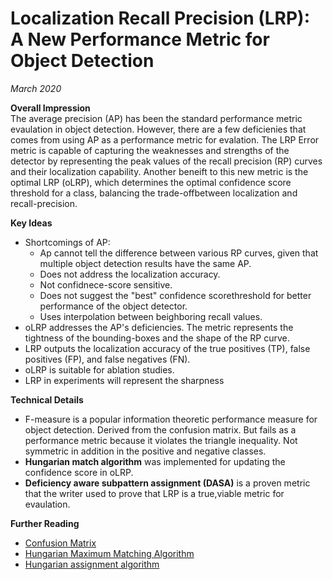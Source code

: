 # Localization Recall Precision (LRP): A New Performance Metric for Object Detection
*March 2020*

**Overall Impression** <br>
The average precision (AP) has been the standard performance metric evaulation in object detection.  However, there are a few deficienies that comes from using AP as a performance metric for evalation.  The LRP Error metric is capable of capturing the weaknesses and strengths of the detector by representing the peak values of the recall precision (RP) curves and their localization capability. Another beneift to this new metric is the optimal LRP (oLRP), which determines the optimal confidence score threshold for a class, balancing the trade-offbetween localization and recall-precision.

**Key Ideas** <br>
* Shortcomings of AP:
  * Ap cannot tell the difference between various RP curves, given that multiple object detection results have the same AP.
  * Does not address the localization accuracy.
  * Not confidnece-score sensitive.
  * Does not suggest the "best" confidence scorethreshold for better performance of the object detector.
  * Uses interpolation between beighboring recall values.
* oLRP addresses the AP's deficiencies.  The metric represents the tightness of the bounding-boxes and the shape of the RP curve.  
* LRP outputs the localization accuracy of the true positives (TP), false positives (FP), and false negatives (FN).
* oLRP is suitable for ablation studies.
* LRP in experiments will represent the sharpness 

**Technical Details** <br> 
* F-measure is a popular information theoretic performance measure for object detection.  Derived from the confusion matrix.  But fails as a performance metric because it violates the triangle inequality.  Not symmetric in addition in the positive and negative classes.
* **Hungarian match algorithm** was implemented for updating the confidence score in oLRP.
* **Deficiency aware subpattern assignment (DASA)** is a proven metric that the writer used to prove that LRP is a true,viable metric for evaulation.

**Further Reading** <br>
* [Confusion Matrix](https://en.wikipedia.org/wiki/Confusion_matrix)
* [Hungarian Maximum Matching Algorithm](https://brilliant.org/wiki/hungarian-matching/)
* [Hungarian assignment algorithm](https://www.topcoder.com/community/competitive-programming/tutorials/assignment-problem-and-hungarian-algorithm/)
